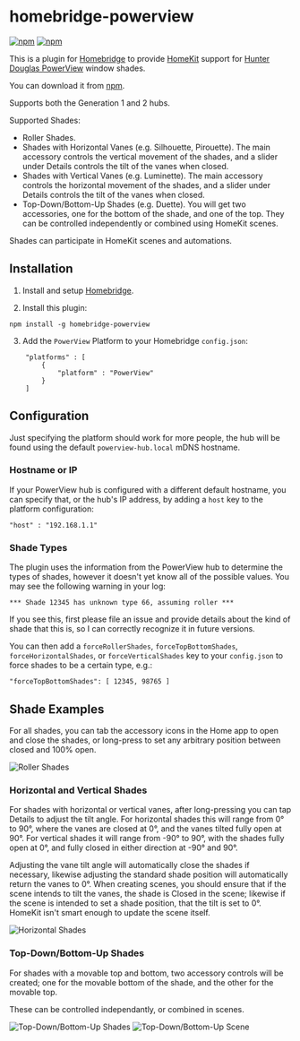 # homebridge-powerview
[![npm](https://img.shields.io/npm/v/homebridge-powerview.svg)](https://www.npmjs.com/package/homebridge-powerview)
[![npm](https://img.shields.io/npm/dt/homebridge-powerview.svg)](https://www.npmjs.com/package/homebridge-powerview)

This is a plugin for [Homebridge](https://github.com/nfarina/homebridge) to provide [HomeKit](https://www.apple.com/uk/ios/home/) support for [Hunter Douglas PowerView](https://www.hunterdouglas.com/operating-systems/motorized/powerview-motorization) window shades.

You can download it from [npm](https://www.npmjs.com/package/homebridge-powerview).

Supports both the Generation 1 and 2 hubs.

Supported Shades:

 * Roller Shades.
 * Shades with Horizontal Vanes (e.g. Silhouette, Pirouette). The main accessory controls the vertical movement of the shades, and a slider under Details controls the tilt of the vanes when closed.
 * Shades with Vertical Vanes (e.g. Luminette). The main accessory controls the horizontal movement of the shades, and a slider under Details controls the tilt of the vanes when closed.
 * Top-Down/Bottom-Up Shades (e.g. Duette). You will get two accessories, one for the bottom of the shade, and one of the top. They can be controlled independently or combined using HomeKit scenes.

Shades can participate in HomeKit scenes and automations.

## Installation

1. Install and setup [Homebridge](https://github.com/nfarina/homebridge).

2. Install this plugin:
```
npm install -g homebridge-powerview
```
3. Add the `PowerView` Platform to your Homebridge `config.json`:

```
    "platforms" : [
        {   
            "platform" : "PowerView"
        }
    ]
```

## Configuration

Just specifying the platform should work for more people, the hub will be found using the default `powerview-hub.local` mDNS hostname.

### Hostname or IP

If your PowerView hub is configured with a different default hostname, you can specify that, or the hub's IP address, by adding a `host` key to the platform configuration:

```
"host" : "192.168.1.1"
```

### Shade Types

The plugin uses the information from the PowerView hub to determine the types of shades, however it doesn't yet know all of the possible values. You may see the following warning in your log:

```
*** Shade 12345 has unknown type 66, assuming roller ***
```

If you see this, first please file an issue and provide details about the kind of shade that this is, so I can correctly recognize it in future versions.

You can then add a `forceRollerShades`, `forceTopBottomShades`, `forceHorizontalShades`, or `forceVerticalShades` key to your `config.json` to force shades to be a certain type, e.g.:

```
"forceTopBottomShades": [ 12345, 98765 ]
```

## Shade Examples

For all shades, you can tab the accessory icons in the Home app to open and close the shades, or long-press to set any arbitrary position between closed and 100% open.

![Roller Shades](https://i.imgur.com/Ti2mc5z.png)

### Horizontal and Vertical Shades

For shades with horizontal or vertical vanes, after long-pressing you can tap Details to adjust the tilt angle. For horizontal shades this will range from 0&deg; to 90&deg;, where the vanes are closed at 0&deg;, and the vanes tilted fully open at 90&deg;. For vertical shades it will range from -90&deg; to 90&deg;, with the shades fully open at 0&deg;, and fully closed in either direction at -90&deg; and 90&deg;.

Adjusting the vane tilt angle will automatically close the shades if necessary, likewise adjusting the standard shade position will automatically return the vanes to 0&deg;. When creating scenes, you should ensure that if the scene intends to tilt the vanes, the shade is Closed in the scene; likewise if the scene is intended to set a shade position, that the tilt is set to 0&deg;. HomeKit isn't smart enough to update the scene itself.

![Horizontal Shades](https://i.imgur.com/CPNtR4g.png)

### Top-Down/Bottom-Up Shades

For shades with a movable top and bottom, two accessory controls will be created; one for the movable bottom of the shade, and the other for the movable top.

These can be controlled independantly, or combined in scenes.

![Top-Down/Bottom-Up Shades](https://i.imgur.com/ZFZXuPK.png)
![Top-Down/Bottom-Up Scene](https://i.imgur.com/ylG0Yrp.png)